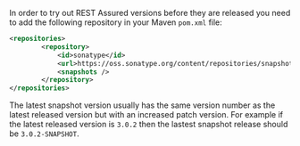 In order to try out REST Assured versions before they are released you need to add the following repository in your Maven `pom.xml` file:

```xml
<repositories>
        <repository>
            <id>sonatype</id>
            <url>https://oss.sonatype.org/content/repositories/snapshots/</url>
            <snapshots />
        </repository>
</repositories>
```

The latest snapshot version usually has the same version number as the latest released version but with an increased patch version. For example if the latest released version is `3.0.2` then the lastest snapshot release should be `3.0.2-SNAPSHOT`.
